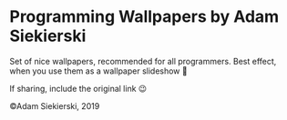 # Programming Wallpapers by Adam Siekierski

Set of nice wallpapers, recommended for all programmers.
Best effect, when you use them as a wallpaper slideshow 🙂

If sharing, include the original link 😉

©Adam Siekierski, 2019